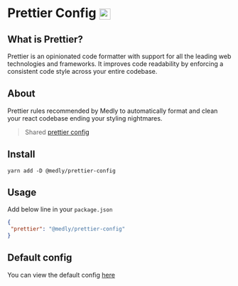 # Prettier Config <img style="vertical-align: middle" height="25" src="https://brandslogos.com/wp-content/uploads/images/large/prettier-logo-vector.svg">

## What is Prettier?

Prettier is an opinionated code formatter with support for all the leading web technologies and frameworks. It improves code readability by enforcing a consistent code style across your entire codebase.

## About

Prettier rules recommended by Medly to automatically format and clean your react codebase ending your styling nightmares.

> Shared [prettier config](https://prettier.io/docs/en/configuration.html)

## Install

```shell
yarn add -D @medly/prettier-config
```

## Usage

Add below line in your `package.json`

```json
{
 "prettier": "@medly/prettier-config"
}
```

## Default config

You can view the default config [here](index.json)